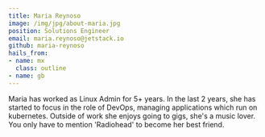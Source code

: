 ```yaml
---
title: Maria Reynoso
image: /img/jpg/about-maria.jpg
position: Solutions Engineer
email: maria.reynoso@jetstack.io
github: maria-reynoso
hails_from:
- name: mx
  class: outline
- name: gb
---
```


Maria has worked as Linux Admin for 5+ years. In the last 2 years, she has started to focus in the role of DevOps, managing applications which run on kubernetes. Outside of work she enjoys going to gigs, she's a music lover. You only have to mention 'Radiohead' to become her best friend.
